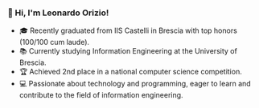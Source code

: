 ### 👋 Hi, I'm Leonardo Orizio!

- 🎓 Recently graduated from IIS Castelli in Brescia with top honors (100/100 cum laude).
- 📚 Currently studying Information Engineering at the University of Brescia.
- 🏆 Achieved 2nd place in a national computer science competition.
- 💻 Passionate about technology and programming, eager to learn and contribute to the field of information engineering.

<!--
**L3o15/L3o15** is a ✨ _special_ ✨ repository because its `README.md` (this file) appears on your GitHub profile.

Here are some ideas to get you started:

- 🔭 I’m currently working on ...
- 🌱 I’m currently learning ...
- 👯 I’m looking to collaborate on ...
- 🤔 I’m looking for help with ...
- 💬 Ask me about ...
- 📫 How to reach me: ...
- 😄 Pronouns: ...
- ⚡ Fun fact: ...
-->

